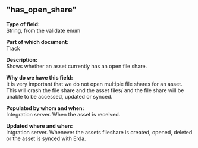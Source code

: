 ## "has_open_share"

**Type of field:**  
String, from the validate enum 

**Part of which document:**  
Track

**Description:**  
Shows whether an asset currently has an open file share.  

**Why do we have this field:**  
It is very important that we do not open multiple file shares for an asset. This will crash the file share and the asset files/ and the file share will be unable to be accessed, updated or synced.  

**Populated by whom and when:**  
Integration server. When the asset is received.  

**Updated where and when:**  
Intgration server. Whenever the assets fileshare is created, opened, deleted or the asset is synced with Erda. 
